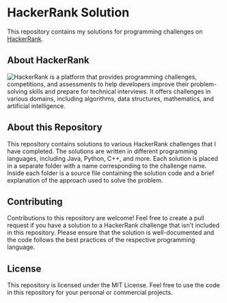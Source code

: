 # HackerRank Solution
This repository contains my solutions for programming challenges on [HackerRank](https://www.hackerrank.com).

## About HackerRank
![HackerRank](https://www.hackerrank.com/wp-content/uploads/2018/08/hackerrank_logo.png) is a platform that provides programming challenges, competitions, and assessments to help developers improve their problem-solving skills and prepare for technical interviews. It offers challenges in various domains, including algorithms, data structures, mathematics, and artificial intelligence.

## About this Repository
This repository contains solutions to various HackerRank challenges that I have completed. The solutions are written in different programming languages, including Java, Python, C++, and more. Each solution is placed in a separate folder with a name corresponding to the challenge name. Inside each folder is a source file containing the solution code and a brief explanation of the approach used to solve the problem.

## Contributing
Contributions to this repository are welcome! Feel free to create a pull request if you have a solution to a HackerRank challenge that isn't included in this repository. Please ensure that the solution is well-documented and the code follows the best practices of the respective programming language.

## License
This repository is licensed under the MIT License. Feel free to use the code in this repository for your personal or commercial projects.
